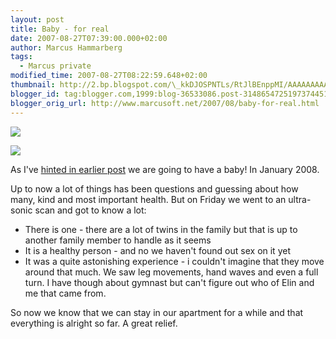```yaml
---
layout: post
title: Baby - for real
date: 2007-08-27T07:39:00.000+02:00
author: Marcus Hammarberg
tags:
  - Marcus private
modified_time: 2007-08-27T08:22:59.648+02:00
thumbnail: http://2.bp.blogspot.com/\_kkDJOSPNTLs/RtJlBEnppMI/AAAAAAAAAMs/zlyHZueXsIs/s72-c/bebis2.JPG
blogger_id: tag:blogger.com,1999:blog-36533086.post-3148654725197374451
blogger_orig_url: http://www.marcusoft.net/2007/08/baby-for-real.html
---
```


[<img
src="http://2.bp.blogspot.com/_kkDJOSPNTLs/RtJlBEnppMI/AAAAAAAAAMs/zlyHZueXsIs/s400/bebis2.JPG"
id="BLOGGER_PHOTO_ID_5103252396858516674"
style="DISPLAY: block; MARGIN: 0px auto 10px; CURSOR: hand; TEXT-ALIGN: center"
data-border="0" />](http://2.bp.blogspot.com/_kkDJOSPNTLs/RtJlBEnppMI/AAAAAAAAAMs/zlyHZueXsIs/s1600-h/bebis2.JPG)

<div>

[<img
src="http://1.bp.blogspot.com/_kkDJOSPNTLs/RtJk90nppLI/AAAAAAAAAMk/T7J2AUcjcYY/s400/bebis1.JPG"
id="BLOGGER_PHOTO_ID_5103252341023941810"
style="DISPLAY: block; MARGIN: 0px auto 10px; CURSOR: hand; TEXT-ALIGN: center"
data-border="0" />](http://1.bp.blogspot.com/_kkDJOSPNTLs/RtJk90nppLI/AAAAAAAAAMk/T7J2AUcjcYY/s1600-h/bebis1.JPG)

<div>

As I've [hinted in earlier
post](http://marcushammarberg.blogspot.com/2007/08/home-again.html) we
are going to have a baby! In January 2008.

Up to now a lot of things has been questions and guessing about how
many, kind and most important health. But on Friday we went to an
ultra-sonic scan and got to know a lot:

</div>

-   There is one - there are a lot of twins in the family but that is up
    to another family member to handle as it seems
-   It is a healthy person - and no we haven't found out sex on it yet
-   It was a quite astonishing experience - i couldn't imagine that they
    move around that much. We saw leg movements, hand waves and even a
    full turn. I have though about gymnast but can't figure out who of
    Elin and me that came from.

So now we know that we can stay in our apartment for a while and that
everything is alright so far. A great relief.

</div>

